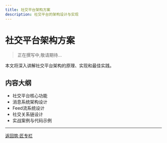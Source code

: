 ```yaml
---
title: 社交平台架构方案
description: 社交平台的架构设计与实现
---
```


# 社交平台架构方案

> 正在撰写中,敬请期待...

本文将深入讲解社交平台架构的原理、实现和最佳实践。

## 内容大纲

- 社交平台核心功能
- 消息系统架构设计
- Feed流系统设计
- 社交关系链设计
- 实战案例与代码示例

---

[返回筑·匠专栏](/tutorials/architecture/)

